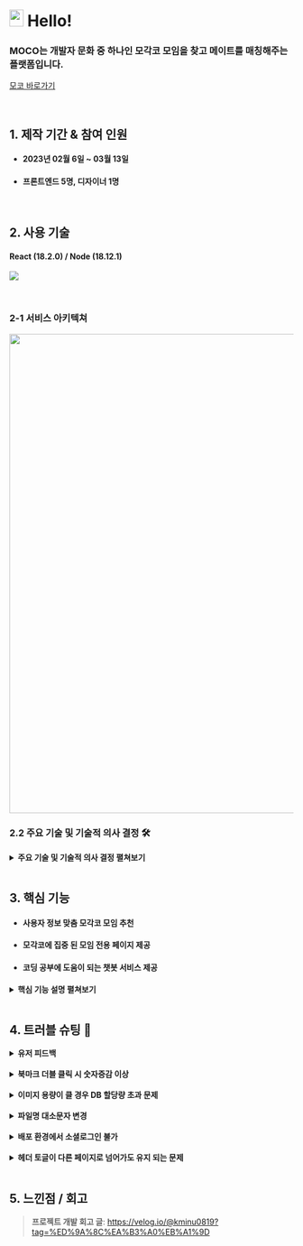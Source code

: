 # <img src="https://user-images.githubusercontent.com/112860405/224942152-c485de5b-6ed9-4a31-b208-a4e7b7a34ed5.png" width="25" height="30"> Hello!

 ### MOCO는 개발자 문화 중 하나인 모각코 모임을 찾고 메이트를 매칭해주는 플랫폼입니다.
 [모코 바로가기](https://mo-co.vercel.app/)

</br>

## 1. 제작 기간 & 참여 인원
- #### 2023년 02월 6일 ~ 03월 13일
- #### 프론트엔드 5명, 디자이너 1명


<br/>

## 2. 사용 기술
#### React (18.2.0) / Node (18.12.1) 

![](https://user-images.githubusercontent.com/112860405/224952206-a50c71a9-bb79-4bf1-9926-e0aa68c9048f.png)

</br>

### 2-1 서비스 아키텍쳐

<img width="850" src="https://user-images.githubusercontent.com/112860405/224951868-727b75ec-951a-46d3-a940-c610d6255e9e.png">

### 2.2 주요 기술 및 기술적 의사 결정 🛠️
<details>
<summary><b>주요 기술 및 기술적 의사 결정 펼쳐보기</b></summary>
<div markdown="1">
  
 ## React Query 
   ### 도입 배경
  - #### 파이어베이스 API로 서버데이터를 가져와야 함
  - #### 하지만 여러 컴포넌트에서 따로 요청하면 필요 이상으로 데이터 요청을 하게 됨
  
   ### 장정
  - ####  핵심 데이터가 서버에 있음
  - ####  비동기 통신에 특화되어 예외 처리가 쉬움
  - ####  캐싱 기능을 이용해 데이터 요청을 최소화 할 수 있음  
  
  ### 도입 결과
  - ####  해당 쿼리 키로 캐싱된 데이터를 사용해 데이터 요청 최소화
  - ####  Custom Hook으로 만든 useQuery = 코드 길이 DOWN 가독성 UP
  
  </br>
  
   ## Recoil 
   ### 도입 배경
  - #### 컴포넌트가 세분화 되고 계층이 깊어짐에 따라 Props Drilling 발생
  - #### 어디에 어떤 상태가 정의되어 있는지 알기 어려워 유지-보수 곤란
  - #### 서버 데이터 외 전역에서 접근 가능한 상태가 필요해짐 ( 로그인 상태 추적 )
  
   ### 기술 선정 
   #### Redux
  - #### 보일러 플레이트 코드가 길어 다루기 힘듦  
  - #### 보다 더 간편한 것을 원했으며 시간 관계상 빠르게 정리할 수 있는 상태 관리 라이브러리를 찾아야 했으므로 패스함
  
   #### Recoil
  - #### 전역 상태 세팅에 필요한 코드 매우 짧음
  - #### useState와 비슷해 사용 장벽이 낮음
  
  ### 도입 결과
  - #### Props Drilling 해소, 코드 335줄 감소
  ![Untitled](https://user-images.githubusercontent.com/112860405/224967959-e925fa86-941d-4f2e-aaef-d2c024940454.png)
- #### 전역적 로그인 상태 추적
  
  </br>
  
## Antd Design
### 도입 배경
- #### 프로젝트 초반에 프로젝트 기획 및 디자인 최종 결정이 미뤄짐에 따라 빠르게 UI를 구현할 수 있는 수단이 필요했음
  
  </br>
  
## Quill
### 도입 배경
- #### 사용자들이 댓글보다는 비교적 긴 텍스트를 작성할 것으로 예상했고, textarea를 사용할 때보다 텍스트 작성 경험을 좋게 만들어줄 기술이 필요했음


 </div>
</details> 

</br>

## 3. 핵심 기능
- ####  사용자 정보 맞춤 모각코 모임 추천
- ####  모각코에 집중 된 모임 전용 페이지 제공
- #### 코딩 공부에 도움이 되는 챗봇 서비스 제공 

<details>
<summary><b>핵심 기능 설명 펼쳐보기</b></summary>
<div markdown="1">

### 3.1 모각코 모임 추천
<img width="450"  src="https://user-images.githubusercontent.com/112860405/224992808-840c3714-a119-42ef-a4c3-3d603c11c5af.png">
 </br>
<img width="510"  src="https://user-images.githubusercontent.com/112860405/224996128-6c14de32-959b-4a77-8fcb-255fc2d0d57f.png">

 </br>
 
- **유저 정보 필터링** :pushpin: [코드 확인](https://github.com/nbc-moco/mo-co/blob/a94a75821dc57cdd416a34159fc5e29911a114ef/src/components/home/meeting/TechStackMeeting.jsx#L26)
  - #### 전체 모임리스트 중 내가 선택한 정보와 일치한 스택이 있으면 추천해줌
  - #### 내가 선택한 정보와 일치한 모임이 없을 경우와 정보를 등록하지 않았을 경우에는 예외처리 해줌 


</br>

### 3.2 팀원 수락, 강퇴
<img width="706" alt="스크린샷 2023-03-14 212904" src="https://user-images.githubusercontent.com/112860405/225001262-0c0cc70f-1511-4f3e-ad34-0e54c4e8e5ad.png">

</br>

- **팀원 멤버 정보** :pushpin: [코드 확인](https://github.com/nbc-moco/mo-co/blob/a94a75821dc57cdd416a34159fc5e29911a114ef/src/components/teamPage/teamPageConfirm/CustomConfirmUI.jsx#L51)
  - #### 수락할 경우 해당 팀원의 isWait를 false로 바꿔 팀 멤버가 됨
  - #### 거절할 경우 해당 팀원을 제외한 다른 멤버들의 정보를 넣어줘서 해당 팀원의 정보를 DB에서 제외시킴

</br>

### 3.3 실시간 채팅
<img width="700" alt="스크린샷 2023-03-14 212538" src="https://user-images.githubusercontent.com/112860405/225000429-75b5d05b-505b-47ce-b8af-3ee15edf00c6.png">

</br>

- **채팅 정보 데이터 올리기** :pushpin: [코드 확인](https://github.com/nbc-moco/mo-co/blob/a94a75821dc57cdd416a34159fc5e29911a114ef/src/components/teamPage/chat/MemberChatingRoom.jsx#L82)
  - #### 채팅을 하는 사용자의 정보를 DB에 올림
  - #### UID 값을 이용해 사용자를 구분하여 채팅 BOX를 다르게 나타나게 함 
  - #### Firebase의 onSnapshot 메서드를 이용해서 실시간으로 업데이트 가능 :pushpin: [문서 참조](https://firebase.google.com/docs/firestore/query-data/listen)

</br>

### 3.4 Moco 챗
<img width="250" alt="스크린샷 2023-03-14 220402" src="https://user-images.githubusercontent.com/112860405/225009708-f3a652b8-511a-406c-a329-b3d1b8fb0093.png">

</br>

- **Chat GPT 오픈 소스 이용** :pushpin: [코드 확인](https://github.com/nbc-moco/mo-co/blob/a94a75821dc57cdd416a34159fc5e29911a114ef/src/components/mocoChat/ChatWindow.jsx#L53)
  - #### 서비스 의도에 맞게 옵션을 정해줌 (model, tokens 등)
  - #### try - catch로 해당 데이터를 받고, 에러 처리를 해줌 :pushpin: [문서 참조](https://github.com/openai/openai-node)


</div>
</details>

</br>

## 4. 트러블 슈팅 :rotating_light:

<details>
<summary><b>유저 피드백</b></summary>
<div markdown="1">

![Untitled (1)](https://user-images.githubusercontent.com/112860405/225014904-e249411f-bb18-401f-b591-6bc267d51477.png)
### 문제점
- #### 구체적인 반응형 UI를 고려하지 못 함
- #### 배포 된 환경에서 안되는 기능을 인지하지 못 했음

### 해결
 - #### 유저 피드백들을 모아서 노션을 이용해 팀원들과 하나씩 개선함
![chrome-capture-2023-2-14](https://user-images.githubusercontent.com/112860405/225024679-2641149a-6466-4976-905d-0aa370ab55be.gif)

</div>
</details>

</br>

<details>
<summary><b>북마크 더블 클릭 시 숫자증감 이상</b></summary>
<div markdown="1">

### 문제점
- #### 북마크 클릭 연타 시 숫자증감 이상
- #### 북마크 연타 시에 내부 로직에서 발생하는 이상

### 해결
 - #### debounce 함수를 만들어 더블클릭 방지 및 usecallback 의 디펜던시 배열에 bookmark 입력 :pushpin: [코드 확인](https://github.com/nbc-moco/mo-co/blob/a94a75821dc57cdd416a34159fc5e29911a114ef/src/shared/CardSection.jsx#L22)
 - #### setTimeout과 clearTimeout을 이용해 마지막으로 처리된 이벤트 받게 함

</div>
</details>

</br>

<details>
<summary><b>이미지 용량이 클 경우 DB 할당량 초과 문제</b></summary>
<div markdown="1">

### 문제점
 <img width="370" alt="스크린샷 2023-03-10 152542" src="https://user-images.githubusercontent.com/112860405/225030688-eefe6726-5c93-4c6a-b9c1-a666e2cf0bfd.png">

- #### 프로필 이미지의 용량이 클 경우 채팅시 DB 할당량이 초과되어 채팅을 하지 못 함
- #### 과도한 프로필 이미지 용량
### 해결
 <img width="370" alt="스크린샷 2023-03-10 152654" src="https://user-images.githubusercontent.com/112860405/225030941-0c4d50f3-e39c-499f-aac1-4bae6dab112e.png">

 
 - #### 프로필 이미지 변경할 때 이미지 용량에 조건을 걸어줌 :pushpin: [코드 확인](https://github.com/nbc-moco/mo-co/blob/a94a75821dc57cdd416a34159fc5e29911a114ef/src/components/mypage/profile/Profile.jsx#L137)
- #### :pushpin: [참조](https://redcow77.tistory.com/561)
 
</div>
</details>

</br>

<details>
<summary><b>파일명 대소문자 변경</b></summary>
<div markdown="1">

### 문제점
 <img width="700" alt="스크린샷 2023-03-14 233015" src="https://user-images.githubusercontent.com/112860405/225033547-f4466f04-f1bb-4bb2-910d-59809bb2a3b9.png">

 
- #### vercel에서 배포가 되지 않으며, 팀원들의 파일에서도 경로 에러가 발생
- #### 폴더와 파일 대소문자 변환을 깃허브가 인식하지 못함 

### 해결
 
 ```node
 git config core.ignorecase false
 ``` 
 - #### 명령어를 입력하여 대소문자를 무시하지 않도록 설정함


</div>
</details>

</br>

<details>
<summary><b>배포 환경에서 소셜로그인 불가</b></summary>
<div markdown="1">

### 문제점
- #### 로컬에서는 작동이 잘 되지만 배포 된 사이트에서는 소셜로그인이 안됨

### 해결

 - #### Firebase에서 배포된 도메인 주소를 등록
- #### :pushpin: [참조](https://velog.io/@renovatio_hyuns/%EC%95%B1-%EB%B0%B0%ED%8F%AC-%ED%9B%84-Google-%EC%86%8C%EC%85%9C%EB%A1%9C%EA%B7%B8%EC%9D%B8%EC%9D%B4-%EC%95%88%EB%90%98%EB%8A%94-%ED%98%84%EC%83%81)

</div>
</details>

</br>

<details>
<summary><b>헤더 토글이 다른 페이지로 넘어가도 유지 되는 문제</b></summary>
<div markdown="1">

### 문제점
 
- #### 헤더 아이콘 클릭 후 다른 페이지 넘어가면 토글이 그대로 남아있음
- #### 클릭을 해줘야만 토글이 닫힘 
 
<details>
<summary><b>기존 코드</b></summary>
<div markdown="1">
 
 ```jsx
 // 드랍다운
const [dropDownClick, setDropDownClick] = useState(false);
const dropDownHandler = () => {
    if (dropDownClick === false) {
      setDropDownClick(true);
    } else {
      setDropDownClick(false);
    }
  };
 ```
 </div>
</details>
 
### 해결

 - #### Recoil로 상태를 전역으로 관리
 - #### 전역 저장소 설정 :pushpin: [코드 확인](https://github.com/nbc-moco/mo-co/blob/a94a75821dc57cdd416a34159fc5e29911a114ef/src/recoil/headerToggleState.js#L1)
 
 <details>
<summary><b>해당 컴포넌트 최상위 div에 적용</b></summary>
<div markdown="1">
 
 ```jsx
import headerToggle from '../../recoil/headerToggleState';
// recoil 전역에서 가져오기
const [dropDownClick, setDropDownClick] = useRecoilState(headerToggle);

return (
  <FullScreen onClick={() => setDropDownClick(false)}>
    <HomeBanner />
    <MainBackground>
 ```
 </div>
</details>

</div>
</details>

</br>

## 5. 느낀점 / 회고
> **프로젝트 개발 회고 글**: https://velog.io/@kminu0819?tag=%ED%9A%8C%EA%B3%A0%EB%A1%9D
